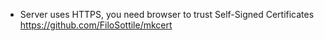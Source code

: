 - Server uses HTTPS, you need browser to trust Self-Signed Certificates
https://github.com/FiloSottile/mkcert